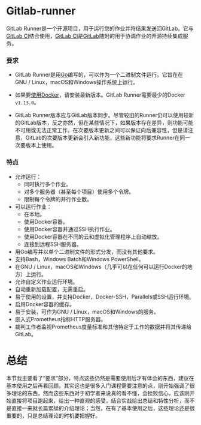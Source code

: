 # Gitlab-runner

GitLab Runner是一个开源项目，用于运行您的作业并将结果发送回GitLab。它与[GitLab CI](https://about.gitlab.com/product/continuous-integration/)结合使用，[GitLab CI](https://about.gitlab.com/product/continuous-integration/)是[GitLab](https://about.gitlab.com/product/continuous-integration/)随附的用于协调作业的开源持续集成服务。

### 要求

- GitLab Runner是用[Go](https://golang.org/)编写的，可以作为一个二进制文件运行。它旨在在GNU / Linux，macOS和Windows操作系统上运行。

- 如果要[使用Docker](https://docs.gitlab.com/12.8/runner/executors/docker.html)，请安装最新版本。GitLab Runner需要最少的Docker `v1.13.0`。

- GitLab Runner版本应与GitLab版本同步。尽管较旧的Runner仍可以使用较新的GitLab版本，反之亦然，但在某些情况下，如果版本存在差异，则功能可能不可用或无法正常工作。在次要版本更新之间可以保证向后兼容性，但是请注意，GitLab的次要版本更新会引入新功能，这些新功能将要求Runner在同一次要版本上使用。

### 特点

- 允许运行：
  - 同时执行多个作业。
  - 对多个服务器（甚至每个项目）使用多个令牌。
  - 限制每个令牌的并行作业数。
- 可以运行作业：
  - 在本地。
  - 使用Docker容器。
  - 使用Docker容器并通过SSH执行作业。
  - 使用Docker容器在不同的云和虚拟化管理程序上自动缩放。
  - 连接到远程SSH服务器。
- 用Go编写并以单个二进制文件的形式分发，而没有其他要求。
- 支持Bash，Windows Batch和Windows PowerShell。
- 在GNU / Linux，macOS和Windows（几乎可以在任何可以运行Docker的地方）上运行。
- 允许自定义作业运行环境。
- 自动重新加载配置，无需重启。
- 易于使用的设置，并支持Docker，Docker-SSH，Parallels或SSH运行环境。
- 启用Docker容器的缓存。
- 易于安装，可作为GNU / Linux，macOS和Windows的服务。
- 嵌入式Prometheus指标HTTP服务器。
- 裁判工作者监视Prometheus度量标准和其他特定于工作的数据并将其传递给GitLab。

# 总结

本节我主要看了“要求”部分，特点这些仍然是需要使用后才有体会的东西，建议在基本使用之后再看回顾。其实这也是很多入门课程需要注意的点，刚开始强调了很多理论的东西，然而这些东西对于初学者来说真的看不懂，会挫败信心，应该刚开始直接将项目跑起来，给出一种直观的感受，结合实战给出总结和特性分析，而不是直接一来就长篇累牍的介绍理论；当然，在有了基本使用之后，这些理论还是很重要的，只是总结理论的时机要把握好。